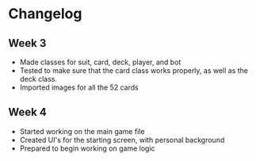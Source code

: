 # Changelog
## Week 3
* Made classes for suit, card, deck, player, and bot
* Tested to make sure that the card class works properly, as well as the deck class.
* Imported images for all the 52 cards
## Week 4
* Started working on the main game file
* Created UI's for the starting screen, with personal background
* Prepared to begin working on game logic